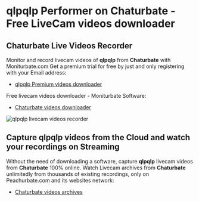 # qlpqlp Performer on Chaturbate - Free LiveCam videos downloader

## Chaturbate Live Videos Recorder

Monitor and record livecam videos of **qlpqlp** from **Chaturbate** with Moniturbate.com
Get a premium trial for free by just and only registering with your Email address:
* [qlpqlp Premium videos downloader](https://moniturbate.com/request-demo-licence-key.html)

Free livecam videos downloader - Moniturbate Software:
* [Chaturbate videos downloader](https://moniturbate.com/moniturbate-download-software.html)

![qlpqlp livecam videos recorder](https://peachurnet.com/templates/moniturbate-software.png)


## Capture qlpqlp videos from the Cloud and watch your recordings on Streaming

Without the need of downloading a software, capture **qlpqlp** livecam videos from **Chaturbate** 100% online.
Watch Livecam archives from **Chaturbate** unlimitedly from thousands of existing recordings, only on Peachurbate.com and its websites network:
* [Chaturbate videos archives](https://peachurnet.com/)